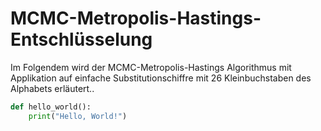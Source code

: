 # MCMC-Metropolis-Hastings-Entschlüsselung
Im Folgendem wird der MCMC-Metropolis-Hastings Algorithmus mit Applikation auf einfache Substitutionschiffre mit 26 Kleinbuchstaben des Alphabets erläutert..
```python
def hello_world():
    print("Hello, World!")

